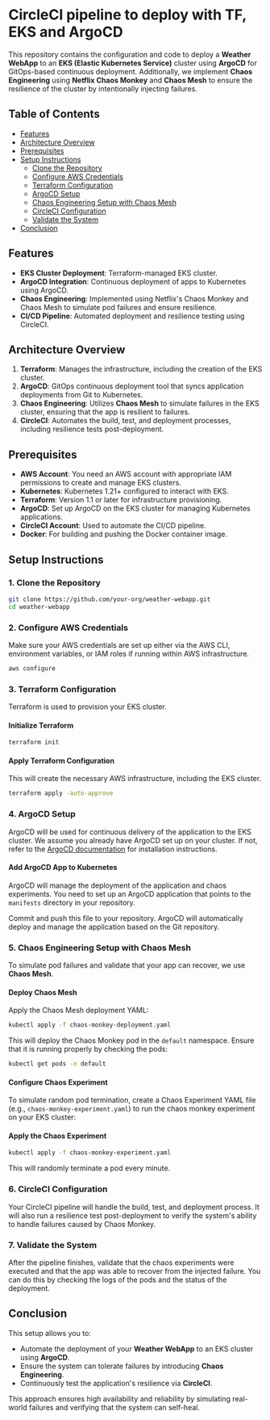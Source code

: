 # CircleCI pipeline to deploy with TF, EKS and ArgoCD

This repository contains the configuration and code to deploy a **Weather WebApp** to an **EKS (Elastic Kubernetes Service)** cluster using **ArgoCD** for GitOps-based continuous deployment. Additionally, we implement **Chaos Engineering** using **Netflix Chaos Monkey** and **Chaos Mesh** to ensure the resilience of the cluster by intentionally injecting failures.

## Table of Contents
- [Features](#features)
- [Architecture Overview](#architecture-overview)
- [Prerequisites](#prerequisites)
- [Setup Instructions](#setup-instructions)
  - [Clone the Repository](#1-clone-the-repository)
  - [Configure AWS Credentials](#2-configure-aws-credentials)
  - [Terraform Configuration](#3-terraform-configuration)
  - [ArgoCD Setup](#4-argocd-setup)
  - [Chaos Engineering Setup with Chaos Mesh](#5-chaos-engineering-setup-with-chaos-mesh)
  - [CircleCI Configuration](#6-circleci-configuration)
  - [Validate the System](#7-validate-the-system)
- [Conclusion](#conclusion)

## Features
- **EKS Cluster Deployment**: Terraform-managed EKS cluster.
- **ArgoCD Integration**: Continuous deployment of apps to Kubernetes using ArgoCD.
- **Chaos Engineering**: Implemented using Netflix's Chaos Monkey and Chaos Mesh to simulate pod failures and ensure resilience.
- **CI/CD Pipeline**: Automated deployment and resilience testing using CircleCI.

## Architecture Overview
1. **Terraform**: Manages the infrastructure, including the creation of the EKS cluster.
2. **ArgoCD**: GitOps continuous deployment tool that syncs application deployments from Git to Kubernetes.
3. **Chaos Engineering**: Utilizes **Chaos Mesh** to simulate failures in the EKS cluster, ensuring that the app is resilient to failures.
4. **CircleCI**: Automates the build, test, and deployment processes, including resilience tests post-deployment.

## Prerequisites

- **AWS Account**: You need an AWS account with appropriate IAM permissions to create and manage EKS clusters.
- **Kubernetes**: Kubernetes 1.21+ configured to interact with EKS.
- **Terraform**: Version 1.1 or later for infrastructure provisioning.
- **ArgoCD**: Set up ArgoCD on the EKS cluster for managing Kubernetes applications.
- **CircleCI Account**: Used to automate the CI/CD pipeline.
- **Docker**: For building and pushing the Docker container image.

## Setup Instructions

### 1. **Clone the Repository**

```bash
git clone https://github.com/your-org/weather-webapp.git
cd weather-webapp
```

### 2. **Configure AWS Credentials**

Make sure your AWS credentials are set up either via the AWS CLI, environment variables, or IAM roles if running within AWS infrastructure.

```bash
aws configure
```

### 3. **Terraform Configuration**

Terraform is used to provision your EKS cluster.

#### Initialize Terraform

```bash
terraform init
```

#### Apply Terraform Configuration

This will create the necessary AWS infrastructure, including the EKS cluster.

```bash
terraform apply -auto-approve
```

### 4. **ArgoCD Setup**

ArgoCD will be used for continuous delivery of the application to the EKS cluster. We assume you already have ArgoCD set up on your cluster. If not, refer to the [ArgoCD documentation](https://argoproj.github.io/argo-cd/) for installation instructions.

#### Add ArgoCD App to Kubernetes

ArgoCD will manage the deployment of the application and chaos experiments. You need to set up an ArgoCD application that points to the `manifests` directory in your repository.

Commit and push this file to your repository. ArgoCD will automatically deploy and manage the application based on the Git repository.

### 5. **Chaos Engineering Setup with Chaos Mesh**

To simulate pod failures and validate that your app can recover, we use **Chaos Mesh**.

#### Deploy Chaos Mesh

Apply the Chaos Mesh deployment YAML:

```bash
kubectl apply -f chaos-monkey-deployment.yaml
```

This will deploy the Chaos Monkey pod in the `default` namespace. Ensure that it is running properly by checking the pods:

```bash
kubectl get pods -n default
```

#### Configure Chaos Experiment

To simulate random pod termination, create a Chaos Experiment YAML file (e.g., `chaos-monkey-experiment.yaml`) to run the chaos monkey experiment on your EKS cluster:

#### Apply the Chaos Experiment

```bash
kubectl apply -f chaos-monkey-experiment.yaml
```

This will randomly terminate a pod every minute.

### 6. **CircleCI Configuration**

Your CircleCI pipeline will handle the build, test, and deployment process. It will also run a resilience test post-deployment to verify the system's ability to handle failures caused by Chaos Monkey.

### 7. **Validate the System**

After the pipeline finishes, validate that the chaos experiments were executed and that the app was able to recover from the injected failure. You can do this by checking the logs of the pods and the status of the deployment.

## Conclusion

This setup allows you to:

- Automate the deployment of your **Weather WebApp** to an EKS cluster using **ArgoCD**.
- Ensure the system can tolerate failures by introducing **Chaos Engineering**.
- Continuously test the application's resilience via **CircleCI**.

This approach ensures high availability and reliability by simulating real-world failures and verifying that the system can self-heal.
